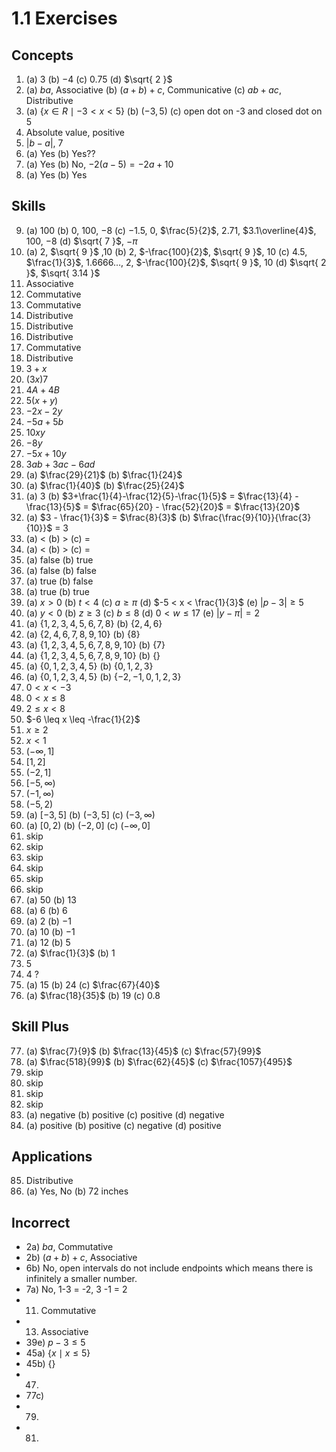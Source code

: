 # 1.1 Exercises

## Concepts

1. (a) $3$ (b) $-4$ (c) $0.75$ (d) $\sqrt{ 2 }$
2. (a) $ba$, Associative (b) $(a + b) + c$, Communicative (c) $ab + ac$, Distributive
3. (a) $\{ x \in R \mid -3 < x < 5 \}$ (b) $(-3, 5)$ (c) open dot on -3 and closed dot on 5
4. Absolute value, positive
5. $|b-a|$, $7$
6. (a) Yes (b) Yes??
7. (a) Yes (b) No, $-2(a-5) = -2a + 10$
8. (a) Yes (b) Yes

## Skills

9. (a) $100$ (b) $0$, $100$, $-8$ (c) $-1.5$, $0$, $\frac{5}{2}$, $2.71$, $3.1\overline{4}$, $100$, $-8$ (d) $\sqrt{ 7 }$, $-\pi$
10. (a) $2$, $\sqrt{ 9 }$ ,$10$ (b) $2$, $-\frac{100}{2}$, $\sqrt{ 9 }$, $10$ (c) $4.5$, $\frac{1}{3}$, $1.6666\dots$, $2$, $-\frac{100}{2}$, $\sqrt{ 9 }$, $10$ (d) $\sqrt{ 2 }$, $\sqrt{ 3.14 }$
11. Associative
12. Commutative
13. Commutative
14. Distributive
15. Distributive
16. Distributive
17. Commutative
18. Distributive
19. $3 + x$
20. $(3x)7$
21. $4A + 4B$
22. $5(x+y)$
23. $-2x - 2y$
24. $-5a + 5b$
25. $10xy$
26. $-8y$
27. $-5x+10y$
28. $3ab+3ac-6ad$
29. (a) $\frac{29}{21}$ (b) $\frac{1}{24}$
30. (a) $\frac{1}{40}$ (b) $\frac{25}{24}$
31. (a) $3$ (b) $3+\frac{1}{4}-\frac{12}{5}-\frac{1}{5}$ = $\frac{13}{4} - \frac{13}{5}$ = $\frac{65}{20} - \frac{52}{20}$ = $\frac{13}{20}$
32. (a) $3 - \frac{1}{3}$ = $\frac{8}{3}$ (b) $\frac{\frac{9}{10}}{\frac{3}{10}}$ = $3$
33. (a) $<$ (b) $>$ (c) $=$
34. (a) $<$ (b) $>$ (c) $=$
35. (a) false (b) true
36. (a) false (b) false
37. (a) true (b) false
38. (a) true (b) true
39. (a) $x > 0$ (b) $t < 4$ (c) $a \geq \pi$ (d) $-5 < x < \frac{1}{3}$ (e) $|p-3| \geq 5$
40. (a) $y < 0$ (b) $z \geq 3$ (c) $b \leq 8$ (d) $0 < w \leq 17$ (e) $|y-\pi| = 2$
41. (a) $\{ 1,2,3,4,5,6,7,8 \}$ (b) $\{ 2,4,6 \}$
42. (a) $\{ 2,4,6,7,8,9,10 \}$ (b) $\{ 8 \}$
43. (a) $\{ 1,2,3,4,5,6,7,8,9,10 \}$ (b) $\{ 7 \}$
44. (a) $\{ 1,2,3,4,5,6,7,8,9,10 \}$ (b) $\{  \}$
45. (a) $\{ 0,1,2,3,4,5 \}$ (b) $\{ 0,1,2,3 \}$
46. (a) $\{ 0,1,2,3,4,5 \}$ (b) $\{ -2,-1,0,1,2,3 \}$
47. $0 < x < -3$
48. $0 < x \leq 8$
49. $2 \leq x < 8$
50. $-6 \leq x \leq -\frac{1}{2}$
51. $x \geq 2$
52. $x < 1$
53. $(-\infty, 1]$
54. $[1, 2]$
55. $(-2, 1]$
56. $[-5, \infty)$
57. $(-1,\infty)$
58. $(-5,2)$
59. (a) $[-3, 5]$ (b) $(-3, 5]$ (c) $(-3, \infty)$
60. (a) $[0, 2)$ (b) $(-2, 0]$ (c) $(-\infty, 0]$
61. skip
62. skip
63. skip
64. skip
65. skip
66. skip
67. (a) $50$ (b) $13$
68. (a) $6$ (b) $6$
69. (a) $2$ (b) $-1$
70. (a) $10$ (b) $-1$
71. (a) $12$ (b) $5$
72. (a) $\frac{1}{3}$ (b) $1$
73. $5$
74. $4$ ?
75. (a) $15$ (b) $24$ (c) $\frac{67}{40}$
76. (a) $\frac{18}{35}$ (b) $19$ (c) $0.8$

## Skill Plus

77. (a) $\frac{7}{9}$ (b) $\frac{13}{45}$ (c) $\frac{57}{99}$
78. (a) $\frac{518}{99}$ (b) $\frac{62}{45}$ (c) $\frac{1057}{495}$
79. skip
80. skip
81. skip
82. skip
83. (a) negative (b) positive (c) positive (d) negative
84. (a) positive (b) positive (c) negative (d) positive

## Applications

85. Distributive
86. (a) Yes, No (b) 72 inches


## Incorrect

- 2a) $ba$, Commutative
- 2b) $(a + b) + c$, Associative
- 6b) No, open intervals do not include endpoints which means there is infinitely a smaller number.
- 7a) No, 1-3 = -2, 3 -1 = 2
- 11) Commutative
- 13) Associative
- 39e) $p -3 \leq 5$
- 45a) $\{ x \mid x \leq 5 \}$
- 45b) $\{  \}$
- 47)
- 77c)
- 79)
- 81)